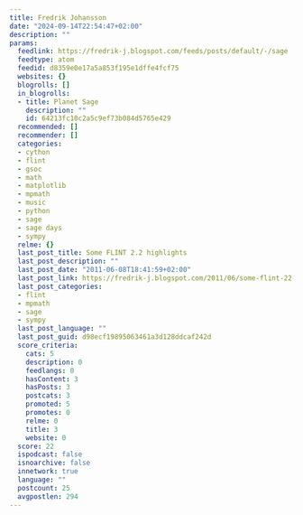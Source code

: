 ```yaml
---
title: Fredrik Johansson
date: "2024-09-14T22:54:47+02:00"
description: ""
params:
  feedlink: https://fredrik-j.blogspot.com/feeds/posts/default/-/sage
  feedtype: atom
  feedid: d8359e0e17a5a853f195e1dffe4fcf75
  websites: {}
  blogrolls: []
  in_blogrolls:
  - title: Planet Sage
    description: ""
    id: 64213fc10c2a5c9ef73b084d5765e429
  recommended: []
  recommender: []
  categories:
  - cython
  - flint
  - gsoc
  - math
  - matplotlib
  - mpmath
  - music
  - python
  - sage
  - sage days
  - sympy
  relme: {}
  last_post_title: Some FLINT 2.2 highlights
  last_post_description: ""
  last_post_date: "2011-06-08T18:41:59+02:00"
  last_post_link: https://fredrik-j.blogspot.com/2011/06/some-flint-22-highlights.html
  last_post_categories:
  - flint
  - mpmath
  - sage
  - sympy
  last_post_language: ""
  last_post_guid: d98ecf19895063461a3d128ddcaf242d
  score_criteria:
    cats: 5
    description: 0
    feedlangs: 0
    hasContent: 3
    hasPosts: 3
    postcats: 3
    promoted: 5
    promotes: 0
    relme: 0
    title: 3
    website: 0
  score: 22
  ispodcast: false
  isnoarchive: false
  innetwork: true
  language: ""
  postcount: 25
  avgpostlen: 294
---
```

